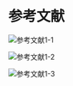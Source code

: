 # 参考文献

![参考文献1-1](https://pkuzzq-image.oss-cn-beijing.aliyuncs.com/参考文献1-1.png)

![参考文献1-2](https://pkuzzq-image.oss-cn-beijing.aliyuncs.com/参考文献1-2.png)

![参考文献1-3](https://pkuzzq-image.oss-cn-beijing.aliyuncs.com/参考文献1-3.png)